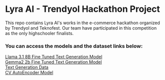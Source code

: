 <h1>Lyra AI - Trendyol Hackathon Project</h1>
<p>This repo contains Lyra AI's works in the e-commerce hackathon organized by Trendyol and Teknofest. Our team have participated in this competition as the only highschooler finalists.</p>
<h3>You can access the models and the dataset links below:</h3>
<a href="https://huggingface.co/ahmeterdempmk/Llama3.1-8B-Trendyol-Hackathon-Tuned">Llama 3.1 8B Fine Tuned Text Generation Model</a>
<br>
<a href="https://huggingface.co/ahmeterdempmk/Gemma2-2b-E-Commerce-Tuned">Gemma2 2b Fine Tuned Text Generation Model</a>
<br>
<a href="https://huggingface.co/datasets/ahmeterdempmk/Llama-E-Commerce-Fine-Tune-Data">Text Generation Data</a>
<br>
<a href="https://huggingface.co/emirkaanozdemr/Trendyol-Hackathon-Autoencoder-Model">CV AutoEncoder Model</a>
